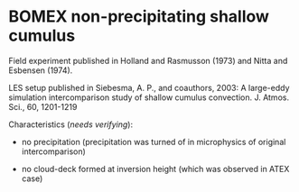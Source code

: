 # BOMEX non-precipitating shallow cumulus

Field experiment published in Holland and Rasmusson (1973) and Nitta and
Esbensen (1974).

LES setup published in Siebesma, A. P., and coauthors, 2003: A large-eddy
simulation intercomparison study of shallow cumulus convection. J. Atmos. Sci.,
60, 1201-1219

Characteristics (*needs verifying*):

- no precipitation (precipitation was turned of in microphysics of original
intercomparison)

- no cloud-deck formed at inversion height (which was observed in ATEX case)
